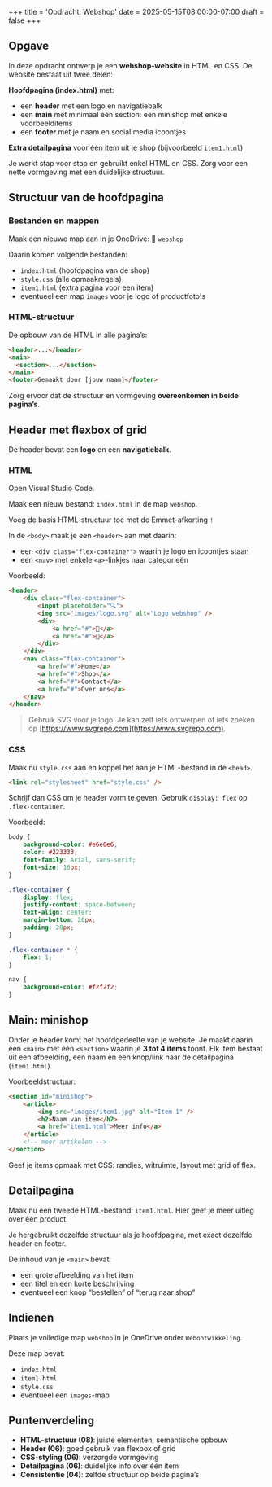 +++
title = 'Opdracht: Webshop'
date = 2025-05-15T08:00:00-07:00
draft = false
+++

## Opgave

In deze opdracht ontwerp je een **webshop-website** in HTML en CSS. De website bestaat uit twee delen:

**Hoofdpagina (index.html)** met:

- een **header** met een logo en navigatiebalk
- een **main** met minimaal één section: een minishop met enkele voorbeelditems
- een **footer** met je naam en social media icoontjes

**Extra detailpagina** voor één item uit je shop (bijvoorbeeld `item1.html`)

Je werkt stap voor stap en gebruikt enkel HTML en CSS. Zorg voor een nette vormgeving met een duidelijke structuur.

## Structuur van de hoofdpagina

### Bestanden en mappen

Maak een nieuwe map aan in je OneDrive:
📁 `webshop`

Daarin komen volgende bestanden:

* `index.html` (hoofdpagina van de shop)
* `style.css` (alle opmaakregels)
* `item1.html` (extra pagina voor een item)
* eventueel een map `images` voor je logo of productfoto's

### HTML-structuur

De opbouw van de HTML in alle pagina’s:

```html
<header>...</header>
<main>
  <section>...</section>
</main>
<footer>Gemaakt door [jouw naam]</footer>
```

Zorg ervoor dat de structuur en vormgeving **overeenkomen in beide pagina’s**.

## Header met flexbox of grid

De header bevat een **logo** en een **navigatiebalk**.

### HTML

Open Visual Studio Code.

Maak een nieuw bestand: `index.html` in de map `webshop`.

Voeg de basis HTML-structuur toe met de Emmet-afkorting `!`

In de `<body>` maak je een `<header>` aan met daarin:

- een `<div class="flex-container">` waarin je logo en icoontjes staan
- een `<nav>` met enkele `<a>`-linkjes naar categorieën

Voorbeeld:

```html
<header>
    <div class="flex-container">
        <input placeholder="🔍">
        <img src="images/logo.svg" alt="Logo webshop" />
        <div>
            <a href="#">🛒</a>
            <a href="#">👤</a>
        </div>
    </div>
    <nav class="flex-container">
        <a href="#">Home</a>
        <a href="#">Shop</a>
        <a href="#">Contact</a>
        <a href="#">Over ons</a>
    </nav>
</header>
```

> Gebruik SVG voor je logo. Je kan zelf iets ontwerpen of iets zoeken op [https://www.svgrepo.com](https://www.svgrepo.com).

### CSS

Maak nu `style.css` aan en koppel het aan je HTML-bestand in de `<head>`.

```html
<link rel="stylesheet" href="style.css" />
```

Schrijf dan CSS om je header vorm te geven. Gebruik `display: flex` op `.flex-container`.

Voorbeeld:

```css
body {
    background-color: #e6e6e6;
    color: #223333;
    font-family: Arial, sans-serif;
    font-size: 16px;
}

.flex-container {
    display: flex;
    justify-content: space-between;
    text-align: center;
    margin-bottom: 20px;
    padding: 20px;
}

.flex-container * {
    flex: 1;
}

nav {
    background-color: #f2f2f2;
}
```

## Main: minishop

Onder je header komt het hoofdgedeelte van je website. Je maakt daarin een `<main>` met één `<section>` waarin je **3 tot 4 items** toont. Elk item bestaat uit een afbeelding, een naam en een knop/link naar de detailpagina (`item1.html`).

Voorbeeldstructuur:

```html
<section id="minishop">
    <article>
        <img src="images/item1.jpg" alt="Item 1" />
        <h2>Naam van item</h2>
        <a href="item1.html">Meer info</a>
    </article>
    <!-- meer artikelen -->
</section>
```

Geef je items opmaak met CSS: randjes, witruimte, layout met grid of flex.

## Detailpagina

Maak nu een tweede HTML-bestand: `item1.html`. Hier geef je meer uitleg over één product.

Je hergebruikt dezelfde structuur als je hoofdpagina, met exact dezelfde header en footer.

De inhoud van je `<main>` bevat:

- een grote afbeelding van het item
- een titel en een korte beschrijving
- eventueel een knop “bestellen” of “terug naar shop”

## Indienen

Plaats je volledige map `webshop` in je OneDrive onder `Webontwikkeling`.

Deze map bevat:

* `index.html`
* `item1.html`
* `style.css`
* eventueel een `images`-map

## Puntenverdeling

* **HTML-structuur (08)**: juiste elementen, semantische opbouw
* **Header (06)**: goed gebruik van flexbox of grid
* **CSS-styling (06)**: verzorgde vormgeving
* **Detailpagina (06)**: duidelijke info over één item
* **Consistentie (04)**: zelfde structuur op beide pagina’s